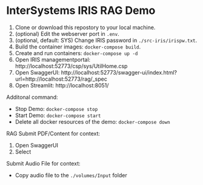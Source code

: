 # InterSystems IRIS RAG Demo

1. Clone or download this repostory to your local machine.
2. (optional) Edit the webserver port in `.env`.
3. (optional, default: SYS) Change IRIS password in `./src-iris/irispw.txt`.
4. Build the container images: `docker-compose build`.
5. Create and run containers: `docker-compose up -d`
6. Open IRIS managementportal: http://localhost:52773/csp/sys/UtilHome.csp
7. Open SwaggerUI: http://localhost:52773/swagger-ui/index.html?url=http://localhost:52773/rag/_spec
8. Open Streamlit: http://localhost:8051/

Additonal command:
- Stop Demo: `docker-compose stop`
- Start Demo: `docker-compose start`
- Delete all docker resources of the demo: `docker-compose down`

RAG
Submit PDF/Content for context:
1. Open SwaggerUI
2. Select 

Submit Audio File for context:
- Copy audio file to the `./volumes/Input` folder

 

